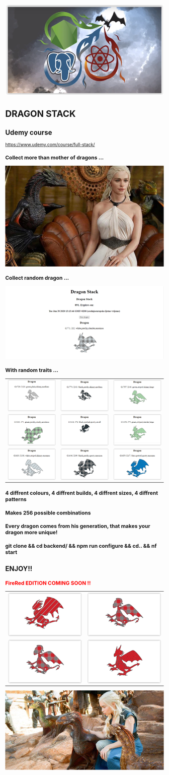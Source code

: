 <img alt="dragon image" src="./readmeImages/dragonstack1.png">

# DRAGON STACK

## Udemy course

https://www.udemy.com/course/full-stack/

### Collect more than mother of dragons ...

<img alt="dragon image" src="./readmeImages/dragonstack2.jpg">

### Collect random dragon ...

<img alt="dragon image" src="./readmeImages/dragonstack3.PNG">

### With random traits ...

|                                                                  |                                                                  |                                                                  |
| :--------------------------------------------------------------: | :--------------------------------------------------------------: | :--------------------------------------------------------------: |
| <img  alt="dragon image" src="./readmeImages/dragonstack4.png">  | <img  alt="dragon image" src="./readmeImages/dragonstack5.png">  | <img  alt="dragon image" src="./readmeImages/dragonstack6.png">  |
| <img  alt="dragon image" src="./readmeImages/dragonstack7.png">  | <img  alt="dragon image" src="./readmeImages/dragonstack8.png">  | <img  alt="dragon image" src="./readmeImages/dragonstack9.png">  | <img  alt="dragon image" src="./readmeImages/dragonstack10.png"> |
| <img  alt="dragon image" src="./readmeImages/dragonstack11.png"> | <img  alt="dragon image" src="./readmeImages/dragonstack12.png"> | <img  alt="dragon image" src="./readmeImages/dragonstack13.png"> |

### 4 diffrent colours, 4 diffrent builds, 4 diffrent sizes, 4 diffrent patterns

### Makes 256 possible combinations

### Every dragon comes from his generation, that makes your dragon more unique!

### git clone && cd backend/ && npm run configure && cd.. && nf start

## ENJOY!!

<h3> <span style="color:red;" > FireRed EDITION COMING SOON !! </span> </h3>

|                                                                  |                                                                  |
| :--------------------------------------------------------------: | :--------------------------------------------------------------: |
| <img  alt="dragon image" src="./readmeImages/dragonstack15.png"> | <img  alt="dragon image" src="./readmeImages/dragonstack16.png"> |
| <img  alt="dragon image" src="./readmeImages/dragonstack16.png"> | <img  alt="dragon image" src="./readmeImages/dragonstack17.png"> |

<img  alt="dragon image" src="./readmeImages/dragonstack14.jpg">
